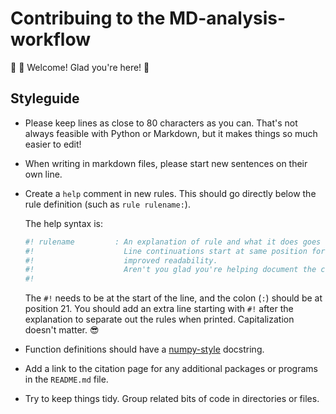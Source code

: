 # Contribuing to the MD-analysis-workflow

:wave: :tada: Welcome! Glad you're here! :tada:

## Styleguide
- Please keep lines as close to 80 characters as you can. 
  That's not always feasible with Python or Markdown, but it makes things 
  so much easier to edit!
- When writing in markdown files, please start new sentences on their own line.
- Create a `help` comment in new rules. 
  This should go directly below the rule definition (such as `rule rulename:`).
  
  The help syntax is:
  ```python
  #! rulename         : An explanation of rule and what it does goes here. Line
  #!                    Line continuations start at same position for 
  #!                    improved readability.
  #!                    Aren't you glad you're helping document the code? I am!
  #!
  ``` 
  The `#!` needs to be at the start of the line, and the colon (`:`) should be 
  at position 21.
  You should add an extra line starting with `#!` after the explanation to 
  separate out the rules when printed.
  Capitalization doesn't matter. :sunglasses:
- Function definitions should have a 
  [numpy-style](https://numpydoc.readthedocs.io/en/latest/format.html) 
  docstring.
- Add a link to the citation page for any additional packages or programs in 
  the `README.md` file.
- Try to keep things tidy. 
  Group related bits of code in directories or files.
